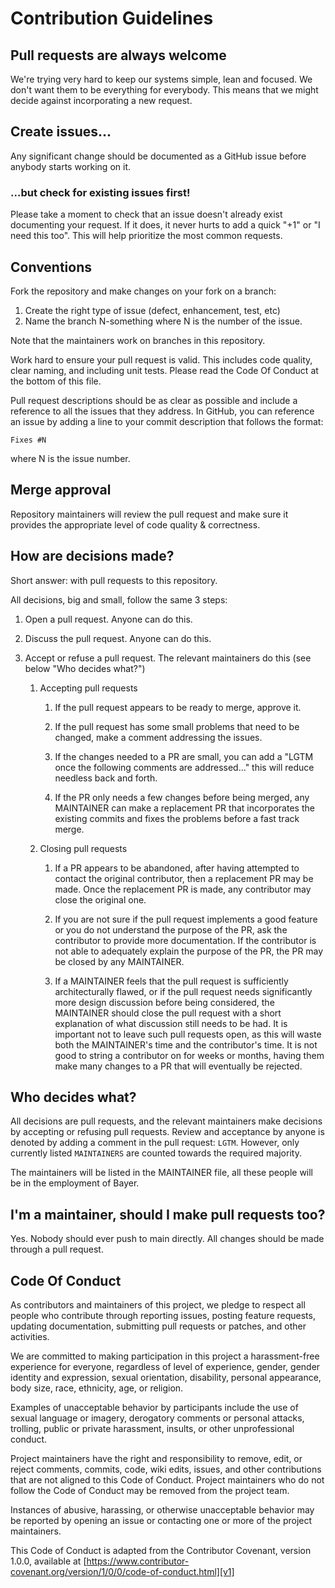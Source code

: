 # Contribution Guidelines


## Pull requests are always welcome

We're trying very hard to keep our systems simple, lean and focused. We don't
want them to be everything for everybody. This means that we might decide
against incorporating a new request.


## Create issues...

Any significant change should be documented as a GitHub issue before anybody
starts working on it.

### ...but check for existing issues first!

Please take a moment to check that an issue doesn't already exist documenting
your request. If it does, it never hurts to add a quick "+1" or
"I need this too". This will help prioritize the most common requests.


## Conventions

Fork the repository and make changes on your fork on a branch:

1. Create the right type of issue (defect, enhancement, test, etc)
2. Name the branch N-something where N is the number of the issue.

Note that the maintainers work on branches in this repository.

Work hard to ensure your pull request is valid. This includes code quality,
clear naming, and including unit tests. Please read the Code Of Conduct at the
bottom of this file.

Pull request descriptions should be as clear as possible and include a reference
to all the issues that they address. In GitHub, you can reference an issue by
adding a line to your commit description that follows the format:

  `Fixes #N`

where N is the issue number.


## Merge approval

Repository maintainers will review the pull request and make sure it provides
the appropriate level of code quality & correctness.


## How are decisions made?

Short answer: with pull requests to this repository.

All decisions, big and small, follow the same 3 steps:

1. Open a pull request. Anyone can do this.
2. Discuss the pull request. Anyone can do this.
3. Accept or refuse a pull request. The relevant maintainers do this (see below
   "Who decides what?")

   1. Accepting pull requests
      1. If the pull request appears to be ready to merge, approve it.

      2. If the pull request has some small problems that need to be changed,
         make a comment addressing the issues.

      3. If the changes needed to a PR are small, you can add a "LGTM once the
         following comments are addressed..." this will reduce needless back and
         forth.

      4. If the PR only needs a few changes before being merged, any MAINTAINER
         can make a replacement PR that incorporates the existing commits and
         fixes the problems before a fast track merge.

   2. Closing pull requests
      1. If a PR appears to be abandoned, after having attempted to contact the
         original contributor, then a replacement PR may be made. Once the
         replacement PR is made, any contributor may close the original one.

      2. If you are not sure if the pull request implements a good feature or
         you do not understand the purpose of the PR, ask the contributor to
         provide more documentation. If the contributor is not able to
         adequately explain the purpose of the PR, the PR may be closed by any
         MAINTAINER.

      3. If a MAINTAINER feels that the pull request is sufficiently
         architecturally flawed, or if the pull request needs significantly more
         design discussion before being considered, the MAINTAINER should close
         the pull request with a short explanation of what discussion still
         needs to be had. It is important not to leave such pull requests open,
         as this will waste both the MAINTAINER's time and the contributor's
         time. It is not good to string a contributor on for weeks or months,
         having them make many changes to a PR that will eventually be rejected.


## Who decides what?

All decisions are pull requests, and the relevant maintainers make decisions by
accepting or refusing pull requests. Review and acceptance by anyone is denoted
by adding a comment in the pull request: `LGTM`. However, only currently listed
`MAINTAINERS` are counted towards the required majority.

The maintainers will be listed in the MAINTAINER file, all these people will be
in the employment of Bayer.


## I'm a maintainer, should I make pull requests too?

Yes. Nobody should ever push to main directly. All changes should be made
through a pull request.

## Code Of Conduct

As contributors and maintainers of this project, we pledge to respect all people
who contribute through reporting issues, posting feature requests, updating
documentation, submitting pull requests or patches, and other activities.

We are committed to making participation in this project a harassment-free
experience for everyone, regardless of level of experience, gender, gender
identity and expression, sexual orientation, disability, personal appearance,
body size, race, ethnicity, age, or religion.

Examples of unacceptable behavior by participants include the use of sexual
language or imagery, derogatory comments or personal attacks, trolling, public
or private harassment, insults, or other unprofessional conduct.

Project maintainers have the right and responsibility to remove, edit, or reject
comments, commits, code, wiki edits, issues, and other contributions that are
not aligned to this Code of Conduct. Project maintainers who do not follow the
Code of Conduct may be removed from the project team.

Instances of abusive, harassing, or otherwise unacceptable behavior may be
reported by opening an issue or contacting one or more of the project
maintainers.

This Code of Conduct is adapted from the Contributor Covenant, version 1.0.0,
available at
[https://www.contributor-covenant.org/version/1/0/0/code-of-conduct.html][v1]

[v1]: https://www.contributor-covenant.org/version/1/0/0/code-of-conduct.html

